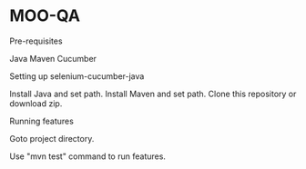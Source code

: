 # MOO-QA

Pre-requisites

Java
Maven
Cucumber

Setting up selenium-cucumber-java

Install Java and set path.
Install Maven and set path.
Clone this repository or download zip.

Running features

Goto project directory.

Use "mvn test" command to run features.




